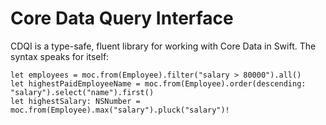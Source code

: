 # Core Data Query Interface

CDQI is a type-safe, fluent library for working with Core Data in Swift. The syntax speaks for itself:

    let employees = moc.from(Employee).filter("salary > 80000").all()
    let highestPaidEmployeeName = moc.from(Employee).order(descending: "salary").select("name").first()
    let highestSalary: NSNumber = moc.from(Employee).max("salary").pluck("salary")!


